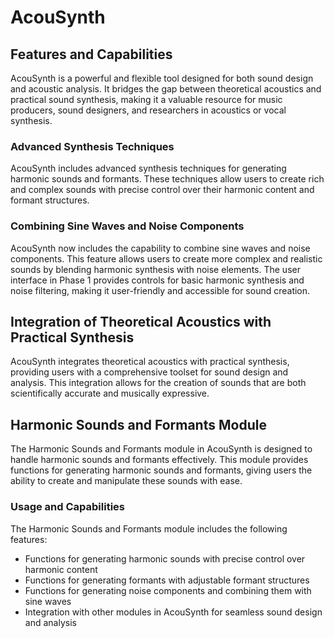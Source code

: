 # AcouSynth

## Features and Capabilities

AcouSynth is a powerful and flexible tool designed for both sound design and acoustic analysis. It bridges the gap between theoretical acoustics and practical sound synthesis, making it a valuable resource for music producers, sound designers, and researchers in acoustics or vocal synthesis.

### Advanced Synthesis Techniques

AcouSynth includes advanced synthesis techniques for generating harmonic sounds and formants. These techniques allow users to create rich and complex sounds with precise control over their harmonic content and formant structures.

### Combining Sine Waves and Noise Components

AcouSynth now includes the capability to combine sine waves and noise components. This feature allows users to create more complex and realistic sounds by blending harmonic synthesis with noise elements. The user interface in Phase 1 provides controls for basic harmonic synthesis and noise filtering, making it user-friendly and accessible for sound creation.

## Integration of Theoretical Acoustics with Practical Synthesis

AcouSynth integrates theoretical acoustics with practical synthesis, providing users with a comprehensive toolset for sound design and analysis. This integration allows for the creation of sounds that are both scientifically accurate and musically expressive.

## Harmonic Sounds and Formants Module

The Harmonic Sounds and Formants module in AcouSynth is designed to handle harmonic sounds and formants effectively. This module provides functions for generating harmonic sounds and formants, giving users the ability to create and manipulate these sounds with ease.

### Usage and Capabilities

The Harmonic Sounds and Formants module includes the following features:
- Functions for generating harmonic sounds with precise control over harmonic content
- Functions for generating formants with adjustable formant structures
- Functions for generating noise components and combining them with sine waves
- Integration with other modules in AcouSynth for seamless sound design and analysis
